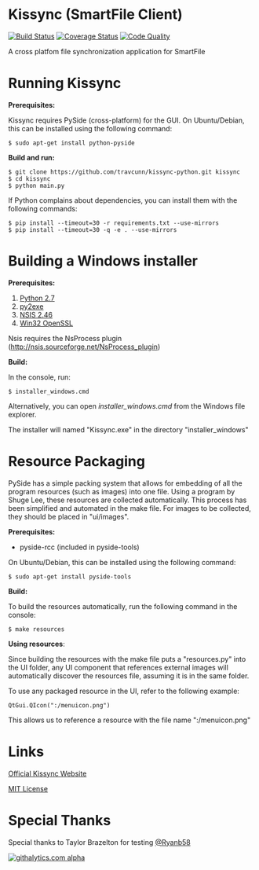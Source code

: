 Kissync (SmartFile Client)
==========================
[![Build Status](https://travis-ci.org/travcunn/kissync-python.png?branch=master)](https://travis-ci.org/travcunn/kissync-python) [![Coverage Status](https://coveralls.io/repos/kissync/kissync-python/badge.png?branch=master)](https://coveralls.io/r/kissync/kissync-python?branch=master) [![Code Quality](https://landscape.io/github/travcunn/kissync-python/master/landscape.png)](https://landscape.io/github/travcunn/kissync-python/master)

A cross platfom file synchronization application for SmartFile


Running Kissync
===============

__Prerequisites:__

Kissync requires PySide (cross-platform) for the GUI. On Ubuntu/Debian, this can be installed using the following command:

    $ sudo apt-get install python-pyside

__Build and run:__

    $ git clone https://github.com/travcunn/kissync-python.git kissync
    $ cd kissync
    $ python main.py


If Python complains about dependencies, you can install them with the following commands:

    $ pip install --timeout=30 -r requirements.txt --use-mirrors
    $ pip install --timeout=30 -q -e . --use-mirrors


Building a Windows installer
=====================
__Prerequisites:__

1. [Python 2.7](http://www.python.org/ftp/python/2.7.5/python-2.7.5.msi)
2. [py2exe](http://sourceforge.net/projects/py2exe/files/py2exe/0.6.9/py2exe-0.6.9.win32-py2.7.exe/download)
3. [NSIS 2.46](http://prdownloads.sourceforge.net/nsis/nsis-2.46-setup.exe?download)
4. [Win32 OpenSSL](http://www.slproweb.com/products/Win32OpenSSL.html)

Nsis requires the NsProcess plugin (http://nsis.sourceforge.net/NsProcess_plugin)

__Build:__

In the console, run:

    $ installer_windows.cmd

Alternatively, you can open *installer_windows.cmd* from the Windows file explorer.

The installer will named "Kissync.exe" in the directory "installer_windows"


Resource Packaging
===============
PySide has a simple packing system that allows for embedding of all the program resources (such as images) into one file. Using a program by Shuge Lee, these resources are collected automatically. This process has been simplified and automated in the make file. For images to be collected, they should be placed in "ui/images".

__Prerequisites:__ 

* pyside-rcc (included in pyside-tools)

On Ubuntu/Debian, this can be installed using the following command:

    $ sudo apt-get install pyside-tools

__Build:__

To build the resources automatically, run the following command in the console:

    $ make resources

__Using resources__:

Since building the resources with the make file puts a "resources.py" into the UI folder, any UI component that references external images will automatically discover the resources file, assuming it is in the same folder. 

To use any packaged resource in the UI, refer to the following example:
 
    QtGui.QIcon(":/menuicon.png")

This allows us to reference a resource with the file name ":/menuicon.png"

Links
====
[Official Kissync Website](http://www.kissync.com)

[MIT License](https://github.com/kissync/kissync-python/blob/master/LICENSE.MIT)

Special Thanks
==============
Special thanks to Taylor Brazelton for testing [@Ryanb58](https://twitter.com/Ryanb58)

[![githalytics.com alpha](https://cruel-carlota.pagodabox.com/83ebee1008a3caf7f74f8a98c5b44cea "githalytics.com")](http://githalytics.com/kissync/kissync-python)
